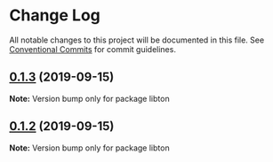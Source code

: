 # Change Log

All notable changes to this project will be documented in this file.
See [Conventional Commits](https://conventionalcommits.org) for commit guidelines.

## [0.1.3](https://github.com/libton-project/libton/compare/libton@0.1.2...libton@0.1.3) (2019-09-15)

**Note:** Version bump only for package libton





## [0.1.2](https://github.com/libton-project/libton/compare/libton@0.1.1...libton@0.1.2) (2019-09-15)

**Note:** Version bump only for package libton
